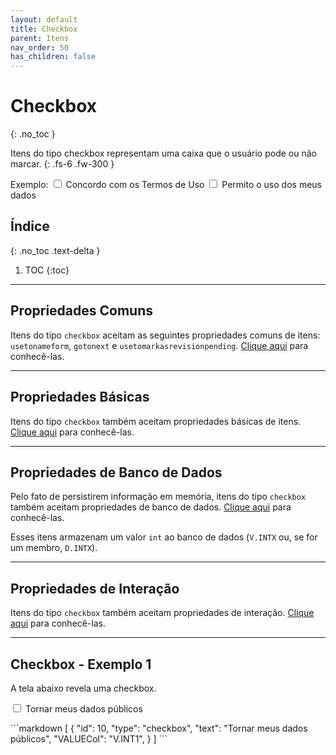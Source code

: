 ```yaml
---
layout: default
title: Checkbox
parent: Itens
nav_order: 50
has_children: false
---
```

# Checkbox
{: .no_toc }


Itens do tipo checkbox representam uma caixa que o usuário pode ou não marcar.
{: .fs-6 .fw-300 }

<div class="code-example" markdown="1">

Exemplo: <input type="checkbox" /> Concordo com os Termos de Uso
<input type="checkbox" /> Permito o uso dos meus dados

</div>

## Índice
{: .no_toc .text-delta }

1. TOC
{:toc}

---


## Propriedades Comuns

Itens do tipo `checkbox` aceitam as seguintes propriedades comuns de itens: `usetonameform`, `gotonext` e `usetomarkasrevisionpending`. [Clique aqui](commonproperties.md) para conhecê-las.

---

## Propriedades Básicas

Itens do tipo `checkbox` também aceitam propriedades básicas de itens. [Clique aqui](basicproperties.md) para conhecê-las.

---

## Propriedades de Banco de Dados

Pelo fato de persistirem informação em memória, itens do tipo `checkbox` também aceitam propriedades de banco de dados. [Clique aqui](databaseproperties.md) para conhecê-las.

Esses itens armazenam um valor `int` ao banco de dados (`V.INTX` ou, se for um membro, `D.INTX`).

---

## Propriedades de Interação

Itens do tipo `checkbox` também aceitam propriedades de interação. [Clique aqui](interactionproperties.md) para conhecê-las.

---

## Checkbox - Exemplo 1

A tela abaixo revela uma checkbox.

<div class="code-example" markdown="1">

<input type="checkbox"> Tornar meus dados públicos

</div>
```markdown
[
  {
    "id": 10,
    "type": "checkbox",
    "text": "Tornar meus dados públicos",
    "VALUECol": "V.INT1",
  }
]
```
